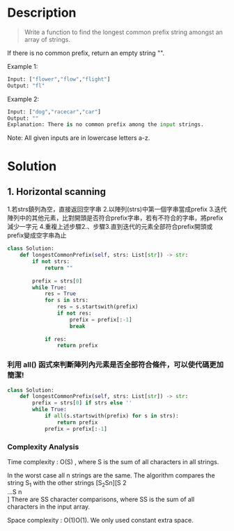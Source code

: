 # Description
>Write a function to find the longest common prefix string amongst an array of strings.

If there is no common prefix, return an empty string "".

Example 1:
```py
Input: ["flower","flow","flight"]
Output: "fl"
```
Example 2:
```py
Input: ["dog","racecar","car"]
Output: ""
Explanation: There is no common prefix among the input strings.
```
Note: All given inputs are in lowercase letters a-z.

# Solution

## 1. Horizontal scanning
1.若strs鎮列為空，直接返回空字串
2.以陣列(strs)中第一個字串當成prefix
3.迭代陣列中的其他元素，比對開頭是否符合prefix字串，若有不符合的字串，將prefix減少一字元
4.重複上述步驟2.、步驟3.直到迭代的元素全部符合prefix開頭或prefix變成空字串為止

```py
class Solution:
    def longestCommonPrefix(self, strs: List[str]) -> str:
        if not strs:
            return ""
        
        prefix = strs[0]
        while True:
            res = True
            for s in strs:
                res = s.startswith(prefix)
                if not res:
                    prefix = prefix[:-1]
                    break
            
            if res:
                return prefix
```

### 利用 all() 函式來判斷陣列內元素是否全部符合條件，可以使代碼更加簡潔!

```py
class Solution:
    def longestCommonPrefix(self, strs: List[str]) -> str:
        prefix = strs[0] if strs else ''
        while True:
            if all(s.startswith(prefix) for s in strs):
                return prefix
            prefix = prefix[:-1]
```

### Complexity Analysis

Time complexity : O(S) , where S is the sum of all characters in all strings.

In the worst case all n strings are the same. The algorithm compares the string S<sub>1</sub> with the other strings [S<sub>2</sub>S</sub>n][S 
2
​	
 …S 
n
​	
 ] There are SS character comparisons, where SS is the sum of all characters in the input array.

Space complexity : O(1)O(1). We only used constant extra space.


